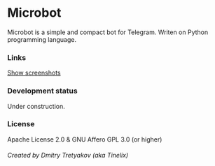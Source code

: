 # Microbot
Microbot is a simple and compact bot for Telegram. Writen on Python programming language.

### Links

[Show screenshots](https://github.com/tinelix/microbot/tree/main/img)

### Development status
Under construction.

### License

Apache License 2.0 & GNU Affero GPL 3.0 (or higher)

###### Created by Dmitry Tretyakov (aka Tinelix)
